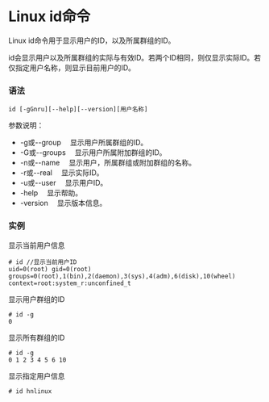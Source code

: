 # Linux id命令

Linux id命令用于显示用户的ID，以及所属群组的ID。

id会显示用户以及所属群组的实际与有效ID。若两个ID相同，则仅显示实际ID。若仅指定用户名称，则显示目前用户的ID。

### 语法

    id [-gGnru][--help][--version][用户名称]

参数说明：

- -g或--group 　显示用户所属群组的ID。
- -G或--groups 　显示用户所属附加群组的ID。
- -n或--name 　显示用户，所属群组或附加群组的名称。
- -r或--real 　显示实际ID。
- -u或--user 　显示用户ID。
- -help 　显示帮助。
- -version 　显示版本信息。

### 实例

显示当前用户信息

    # id //显示当前用户ID
    uid=0(root) gid=0(root) groups=0(root),1(bin),2(daemon),3(sys),4(adm),6(disk),10(wheel) context=root:system_r:unconfined_t
    

显示用户群组的ID

    # id -g
    0
    

显示所有群组的ID

    # id -g
    0 1 2 3 4 5 6 10
    

显示指定用户信息

    # id hnlinux